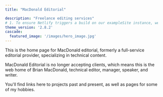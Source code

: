 ```yaml
---
title: "MacDonald Editorial"

description: "Freelance editing services"
# 1. To ensure Netlify triggers a build on our exampleSite instance, we need to change a file in the exampleSite directory.
theme_version: '2.8.2'
cascade:
  featured_image: '/images/hero_image.jpg'
---
```

This is the home page for MacDonald editorial, formerly a full-service editorial provider, specializing in technical content. 

MacDonald Editorial is no longer accepting clients, which means this is the web home of Brian MacDonald, technical editor, manager, speaker, and writer. 

You'll find links here to projects past and present, as well as pages for some of my hobbies. 